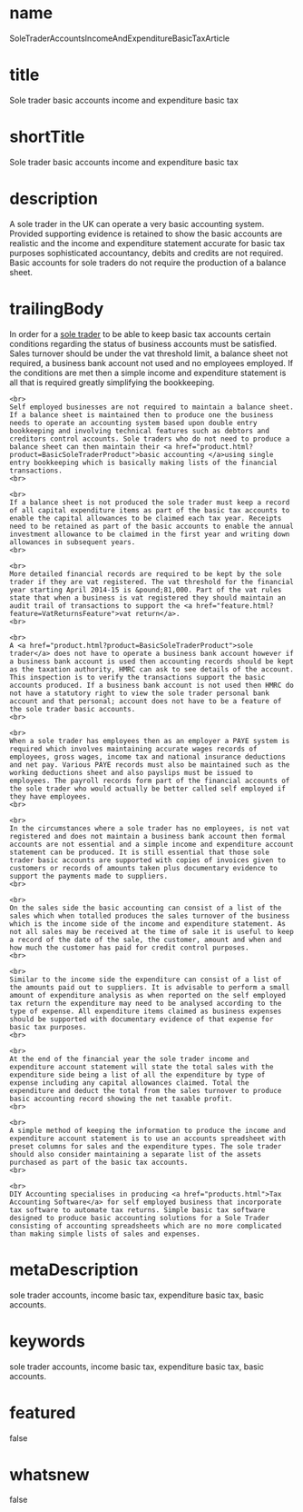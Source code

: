 # name
SoleTraderAccountsIncomeAndExpenditureBasicTaxArticle

# title
Sole trader basic accounts income and expenditure basic tax

# shortTitle
Sole trader basic accounts income and expenditure basic tax

# description
A sole trader in the UK can operate a very basic accounting system. Provided supporting evidence is retained to show the basic accounts are realistic and the income and expenditure statement accurate for basic tax purposes sophisticated accountancy, debits and credits are not required. Basic accounts for sole traders do not require the production of a balance sheet.

# trailingBody
<p>
    In order for a <a href="product.html?product=BasicSoleTraderProduct">sole trader</a> to be able to keep basic tax accounts certain conditions regarding the status of business accounts must be satisfied. Sales turnover should be under the vat threshold limit, a balance sheet not required, a business bank account not used and no employees employed. If the conditions are met then a simple income and expenditure statement is all that is required greatly simplifying the bookkeeping.
    <br>
     
    <br>
    Self employed businesses are not required to maintain a balance sheet. If a balance sheet is maintained then to produce one the business needs to operate an accounting system based upon double entry bookkeeping and involving technical features such as debtors and creditors control accounts. Sole traders who do not need to produce a balance sheet can then maintain their <a href="product.html?product=BasicSoleTraderProduct">basic accounting </a>using single entry bookkeeping which is basically making lists of the financial transactions.
    <br>
     
    <br>
    If a balance sheet is not produced the sole trader must keep a record of all capital expenditure items as part of the basic tax accounts to enable the capital allowances to be claimed each tax year. Receipts need to be retained as part of the basic accounts to enable the annual investment allowance to be claimed in the first year and writing down allowances in subsequent years.
    <br>
     
    <br>
    More detailed financial records are required to be kept by the sole trader if they are vat registered. The vat threshold for the financial year starting April 2014-15 is &pound;81,000. Part of the vat rules state that when a business is vat registered they should maintain an audit trail of transactions to support the <a href="feature.html?feature=VatReturnsFeature">vat return</a>.
    <br>
     
    <br>
    A <a href="product.html?product=BasicSoleTraderProduct">sole trader</a> does not have to operate a business bank account however if a business bank account is used then accounting records should be kept as the taxation authority, HMRC can ask to see details of the account. This inspection is to verify the transactions support the basic accounts produced. If a business bank account is not used then HMRC do not have a statutory right to view the sole trader personal bank account and that personal; account does not have to be a feature of the sole trader basic accounts.
    <br>
     
    <br>
    When a sole trader has employees then as an employer a PAYE system is required which involves maintaining accurate wages records of employees, gross wages, income tax and national insurance deductions and net pay. Various PAYE records must also be maintained such as the working deductions sheet and also payslips must be issued to employees. The payroll records form part of the financial accounts of the sole trader who would actually be better called self employed if they have employees.
    <br>
     
    <br>
    In the circumstances where a sole trader has no employees, is not vat registered and does not maintain a business bank account then formal accounts are not essential and a simple income and expenditure account statement can be produced. It is still essential that those sole trader basic accounts are supported with copies of invoices given to customers or records of amounts taken plus documentary evidence to support the payments made to suppliers.
    <br>
     
    <br>
    On the sales side the basic accounting can consist of a list of the sales which when totalled produces the sales turnover of the business which is the income side of the income and expenditure statement. As not all sales may be received at the time of sale it is useful to keep a record of the date of the sale, the customer, amount and when and how much the customer has paid for credit control purposes.
    <br>
     
    <br>
    Similar to the income side the expenditure can consist of a list of the amounts paid out to suppliers. It is advisable to perform a small amount of expenditure analysis as when reported on the self employed tax return the expenditure may need to be analysed according to the type of expense. All expenditure items claimed as business expenses should be supported with documentary evidence of that expense for basic tax purposes.
    <br>
     
    <br>
    At the end of the financial year the sole trader income and expenditure account statement will state the total sales with the expenditure side being a list of all the expenditure by type of expense including any capital allowances claimed. Total the expenditure and deduct the total from the sales turnover to produce basic accounting record showing the net taxable profit.
    <br>
     
    <br>
    A simple method of keeping the information to produce the income and expenditure account statement is to use an accounts spreadsheet with preset columns for sales and the expenditure types. The sole trader should also consider maintaining a separate list of the assets purchased as part of the basic tax accounts.
    <br>
     
    <br>
    DIY Accounting specialises in producing <a href="products.html">Tax Accounting Software</a> for self employed business that incorporate tax software to automate tax returns. Simple basic tax software designed to produce basic accounting solutions for a Sole Trader consisting of accounting spreadsheets which are no more complicated than making simple lists of sales and expenses.
</p>


# metaDescription
sole trader accounts, income basic tax, expenditure basic tax, basic accounts.

# keywords
sole trader accounts, income basic tax, expenditure basic tax, basic accounts.

# featured
false

# whatsnew
false
